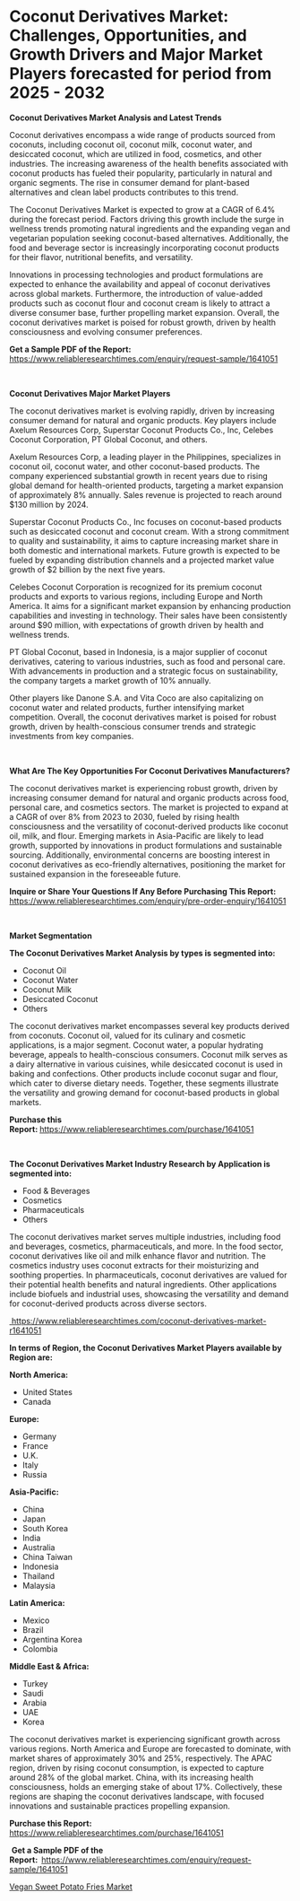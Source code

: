 <p><h1>Coconut Derivatives Market: Challenges, Opportunities, and Growth Drivers and Major Market Players forecasted for period from 2025 - 2032</h1></p><p><strong>Coconut Derivatives Market Analysis and Latest Trends</strong></p>
<p><p>Coconut derivatives encompass a wide range of products sourced from coconuts, including coconut oil, coconut milk, coconut water, and desiccated coconut, which are utilized in food, cosmetics, and other industries. The increasing awareness of the health benefits associated with coconut products has fueled their popularity, particularly in natural and organic segments. The rise in consumer demand for plant-based alternatives and clean label products contributes to this trend.</p><p>The Coconut Derivatives Market is expected to grow at a CAGR of 6.4% during the forecast period. Factors driving this growth include the surge in wellness trends promoting natural ingredients and the expanding vegan and vegetarian population seeking coconut-based alternatives. Additionally, the food and beverage sector is increasingly incorporating coconut products for their flavor, nutritional benefits, and versatility. </p><p>Innovations in processing technologies and product formulations are expected to enhance the availability and appeal of coconut derivatives across global markets. Furthermore, the introduction of value-added products such as coconut flour and coconut cream is likely to attract a diverse consumer base, further propelling market expansion. Overall, the coconut derivatives market is poised for robust growth, driven by health consciousness and evolving consumer preferences.</p></p>
<p><strong>Get a Sample PDF of the Report:&nbsp;</strong> <a href="https://www.reliableresearchtimes.com/enquiry/request-sample/1641051?utm_campaign=2449&utm_medium=2&utm_source=Github&utm_content=ia&utm_term=14022025&utm_id=coconut-derivatives">https://www.reliableresearchtimes.com/enquiry/request-sample/1641051</a></p>
<p>&nbsp;</p>
<p><strong>Coconut Derivatives Major Market Players</strong></p>
<p><p>The coconut derivatives market is evolving rapidly, driven by increasing consumer demand for natural and organic products. Key players include Axelum Resources Corp, Superstar Coconut Products Co., Inc, Celebes Coconut Corporation, PT Global Coconut, and others.</p><p>Axelum Resources Corp, a leading player in the Philippines, specializes in coconut oil, coconut water, and other coconut-based products. The company experienced substantial growth in recent years due to rising global demand for health-oriented products, targeting a market expansion of approximately 8% annually. Sales revenue is projected to reach around $130 million by 2024.</p><p>Superstar Coconut Products Co., Inc focuses on coconut-based products such as desiccated coconut and coconut cream. With a strong commitment to quality and sustainability, it aims to capture increasing market share in both domestic and international markets. Future growth is expected to be fueled by expanding distribution channels and a projected market value growth of $2 billion by the next five years.</p><p>Celebes Coconut Corporation is recognized for its premium coconut products and exports to various regions, including Europe and North America. It aims for a significant market expansion by enhancing production capabilities and investing in technology. Their sales have been consistently around $90 million, with expectations of growth driven by health and wellness trends.</p><p>PT Global Coconut, based in Indonesia, is a major supplier of coconut derivatives, catering to various industries, such as food and personal care. With advancements in production and a strategic focus on sustainability, the company targets a market growth of 10% annually.</p><p>Other players like Danone S.A. and Vita Coco are also capitalizing on coconut water and related products, further intensifying market competition. Overall, the coconut derivatives market is poised for robust growth, driven by health-conscious consumer trends and strategic investments from key companies.</p></p>
<p>&nbsp;</p>
<p><strong>What Are The Key Opportunities For Coconut Derivatives Manufacturers?</strong></p>
<p><p>The coconut derivatives market is experiencing robust growth, driven by increasing consumer demand for natural and organic products across food, personal care, and cosmetics sectors. The market is projected to expand at a CAGR of over 8% from 2023 to 2030, fueled by rising health consciousness and the versatility of coconut-derived products like coconut oil, milk, and flour. Emerging markets in Asia-Pacific are likely to lead growth, supported by innovations in product formulations and sustainable sourcing. Additionally, environmental concerns are boosting interest in coconut derivatives as eco-friendly alternatives, positioning the market for sustained expansion in the foreseeable future.</p></p>
<p><strong>Inquire or Share Your Questions If Any Before Purchasing This Report:</strong> <a href="https://www.reliableresearchtimes.com/enquiry/pre-order-enquiry/1641051?utm_campaign=2449&utm_medium=2&utm_source=Github&utm_content=ia&utm_term=14022025&utm_id=coconut-derivatives">https://www.reliableresearchtimes.com/enquiry/pre-order-enquiry/1641051</a></p>
<p>&nbsp;</p>
<p><strong>Market Segmentation</strong></p>
<p><strong>The Coconut Derivatives Market Analysis by types is segmented into:</strong></p>
<p><ul><li>Coconut Oil</li><li>Coconut Water</li><li>Coconut Milk</li><li>Desiccated Coconut</li><li>Others</li></ul></p>
<p><p>The coconut derivatives market encompasses several key products derived from coconuts. Coconut oil, valued for its culinary and cosmetic applications, is a major segment. Coconut water, a popular hydrating beverage, appeals to health-conscious consumers. Coconut milk serves as a dairy alternative in various cuisines, while desiccated coconut is used in baking and confections. Other products include coconut sugar and flour, which cater to diverse dietary needs. Together, these segments illustrate the versatility and growing demand for coconut-based products in global markets.</p></p>
<p><strong>Purchase this Report:&nbsp;</strong><a href="https://www.reliableresearchtimes.com/purchase/1641051?utm_campaign=2449&utm_medium=2&utm_source=Github&utm_content=ia&utm_term=14022025&utm_id=coconut-derivatives">https://www.reliableresearchtimes.com/purchase/1641051</a></p>
<p>&nbsp;</p>
<p><strong>The Coconut Derivatives Market Industry Research by Application is segmented into:</strong></p>
<p><ul><li>Food & Beverages</li><li>Cosmetics</li><li>Pharmaceuticals</li><li>Others</li></ul></p>
<p><p>The coconut derivatives market serves multiple industries, including food and beverages, cosmetics, pharmaceuticals, and more. In the food sector, coconut derivatives like oil and milk enhance flavor and nutrition. The cosmetics industry uses coconut extracts for their moisturizing and soothing properties. In pharmaceuticals, coconut derivatives are valued for their potential health benefits and natural ingredients. Other applications include biofuels and industrial uses, showcasing the versatility and demand for coconut-derived products across diverse sectors.</p></p>
<p><a href="https://www.reliableresearchtimes.com/coconut-derivatives-market-r1641051?utm_campaign=2449&utm_medium=2&utm_source=Github&utm_content=ia&utm_term=14022025&utm_id=coconut-derivatives">&nbsp;https://www.reliableresearchtimes.com/coconut-derivatives-market-r1641051</a></p>
<p><strong>In terms of Region, the Coconut Derivatives Market Players available by Region are:</strong></p>
<p>
    <p> <strong> North America: </strong>
        <ul>
            <li>United States</li>
            <li>Canada</li>
        </ul>
        </p> 
    <p> <strong> Europe: </strong>
        <ul>
            <li>Germany</li>
            <li>France</li>
            <li>U.K.</li>
            <li>Italy</li>
            <li>Russia</li>
        </ul>
        </p> 
    <p> <strong> Asia-Pacific: </strong>
        <ul>
            <li>China</li>
            <li>Japan</li>
            <li>South Korea</li>
            <li>India</li>
            <li>Australia</li>
            <li>China Taiwan</li>
            <li>Indonesia</li>
            <li>Thailand</li>
            <li>Malaysia</li>
        </ul>
        </p> 
    <p> <strong> Latin America: </strong>
        <ul>
            <li>Mexico</li>
            <li>Brazil</li>
            <li>Argentina Korea</li>
            <li>Colombia</li>
        </ul>
        </p> 
    <p> <strong> Middle East & Africa: </strong>
        <ul>
            <li>Turkey</li>
            <li>Saudi</li>
            <li>Arabia</li>
            <li>UAE</li>
            <li>Korea</li>
        </ul>
    </p>
    </p>
<p><p>The coconut derivatives market is experiencing significant growth across various regions. North America and Europe are forecasted to dominate, with market shares of approximately 30% and 25%, respectively. The APAC region, driven by rising coconut consumption, is expected to capture around 28% of the global market. China, with its increasing health consciousness, holds an emerging stake of about 17%. Collectively, these regions are shaping the coconut derivatives landscape, with focused innovations and sustainable practices propelling expansion.</p></p>
<p><strong>Purchase this Report: </strong><a href="https://www.reliableresearchtimes.com/purchase/1641051?utm_campaign=2449&utm_medium=2&utm_source=Github&utm_content=ia&utm_term=14022025&utm_id=coconut-derivatives">https://www.reliableresearchtimes.com/purchase/1641051</a></p>
<p>&nbsp;<strong>Get a Sample PDF of the Report:&nbsp;&nbsp;</strong><a href="https://www.reliableresearchtimes.com/enquiry/request-sample/1641051?utm_campaign=2449&utm_medium=2&utm_source=Github&utm_content=ia&utm_term=14022025&utm_id=coconut-derivatives">https://www.reliableresearchtimes.com/enquiry/request-sample/1641051</a></p>
<p><strong></strong></p>
<p><p><a href="https://github.com/bholdsfofie/Market-Research-Report-List-1/blob/main/vegan-sweet-potato-fries-market.md?utm_campaign=2449&utm_medium=2&utm_source=Github&utm_content=ia&utm_term=14022025&utm_id=coconut-derivatives">Vegan Sweet Potato Fries Market</a></p></p>